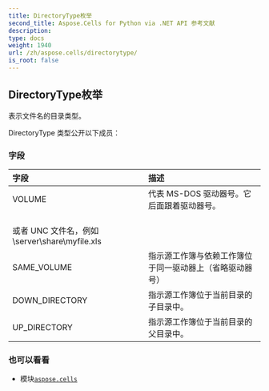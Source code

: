 ```yaml
---
title: DirectoryType枚举
second_title: Aspose.Cells for Python via .NET API 参考文献
description:
type: docs
weight: 1940
url: /zh/aspose.cells/directorytype/
is_root: false
---
```

## DirectoryType枚举
表示文件名的目录类型。



DirectoryType 类型公开以下成员：

### 字段
|字段|描述|
| :- | :- |
| VOLUME |代表 MS-DOS 驱动器号。它后面跟着驱动器号。<br/>或者 UNC 文件名，例如 \\server\share\myfile.xls|
| SAME_VOLUME |指示源工作簿与依赖工作簿位于同一驱动器上（省略驱动器号）|
| DOWN_DIRECTORY |指示源工作簿位于当前目录的子目录中。|
| UP_DIRECTORY |指示源工作簿位于当前目录的父目录中。|



### 也可以看看
* 模块[`aspose.cells`](..)
